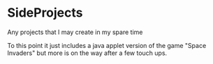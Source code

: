SideProjects
============

Any projects that I may create in my spare time

To this point it just includes a java applet version of the game
"Space Invaders" but more is on the way after a few touch ups.

